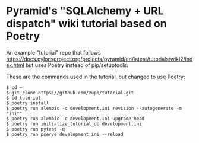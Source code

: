 # Pyramid's "SQLAlchemy + URL dispatch" wiki tutorial based on Poetry

An example "tutorial" repo that follows https://docs.pylonsproject.org/projects/pyramid/en/latest/tutorials/wiki2/index.html but uses Poetry instead of pip/setuptools.


These are the commands used in the tutorial, but changed to use Poetry:

```console
$ cd ~
$ git clone https://github.com/zupo/tutorial.git
$ cd tutorial
$ poetry install
$ poetry run alembic -c development.ini revision --autogenerate -m "init"
$ poetry run alembic -c development.ini upgrade head
$ poetry run initialize_tutorial_db development.ini
$ poetry run pytest -q
$ poetry run pserve development.ini --reload
```
